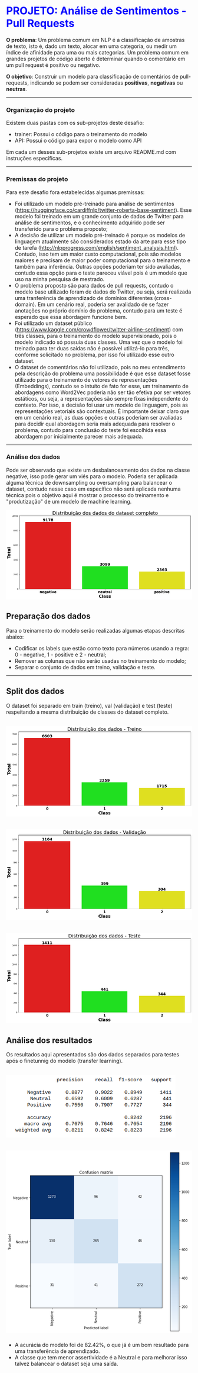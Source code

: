# <span style="color:blue">PROJETO: Análise de Sentimentos - Pull Requests</span>

<b>O problema</b>: Um problema comum em NLP é a classificação de amostras de texto, isto é, dado um texto, alocar em uma categoria, ou medir um índice de afinidade para uma ou mais categorias. Um problema comum em grandes projetos de código aberto é determinar quando o comentário em um pull request é positivo ou negativo.

<b>O objetivo</b>: Construir um modelo para classificação de comentários de pull-requests, indicando se podem ser consideradas <b>positivas</b>, <b>negativas</b> ou <b>neutras</b>.

------------------------------------------------------------------

### Organização do projeto
Existem duas pastas com os sub-projetos deste desafio:

* trainer: Possui o código para o treinamento do modelo
* API: Possui o código para expor o modelo como API

Em cada um desses sub-projetos existe um arquivo README.md com instruções específicas.

------------------------------------------------------------------

### Premissas do projeto
Para este desafio fora estabelecidas algumas premissas:

* Foi utilizado um modelo pré-treinado para análise de sentimentos (https://huggingface.co/cardiffnlp/twitter-roberta-base-sentiment). Esse modelo foi treinado em um grande conjunto de dados de Twitter para análise de sentimentos, e o conhecimento adquirido pode ser transferido para o problema proposto;
* A decisão de utilizar um modelo pré-treinado é porque os modelos de linguagem atualmente são considerados estado da arte para esse tipo de tarefa (http://nlpprogress.com/english/sentiment_analysis.html). Contudo, isso tem um maior custo computacional, pois são modelos maiores e precisam de maior poder computacional para o treinamento e também para inferência. Outras opções poderiam ter sido avaliadas, contudo essa opção para o teste pareceu viável pois é um modelo que uso na minha pesquisa de mestrado.
* O problema proposto são para dados de pull requests, contudo o modelo base utilizado foram de dados do Twitter, ou seja, será realizada uma tranferência de aprendizado de domínios diferentes (cross-domain). Em um cenário real, poderia ser avalidado de se fazer anotações no próprio domínio do problema, contudo para um teste é esperado que essa abordagem funcione bem.
* Foi utilizado um dataset público (https://www.kaggle.com/crowdflower/twitter-airline-sentiment) com três classes, para o treinamento do modelo supervisionado, pois o modelo indicado só possuia duas classes. Uma vez que o modelo foi treinado para ter duas saídas não é possível utilizá-lo para três, conforme solicitado no problema, por isso foi utilizado esse outro dataset.
* O dataset de comentários não foi utilizado, pois no meu entendimento pela descrição do problema uma possibilidade é que esse dataset fosse utilizado para o treinamento de vetores de representações (Embeddings), contudo se o intuíto de fato for esse, um treinamento de abordagens como Word2Vec poderia não ser tão efetiva por ser vetores estáticos, ou seja, a representações são sempre fixas independente do contexto. Por isso, a decisão foi usar um modelo de linguagem, pois as representações vetoriais são contextuais. É importante deixar claro que em um cenário real, as duas opções e outras poderiam ser avaliadas para decidir qual abordagem seria mais adequada para resolver o problema, contudo para conclusão do teste foi escolhida essa abordagem por inicialmente parecer mais adequada.
------------------------------------------------------------------

### Análise dos dados
Pode ser observado que existe um desbalanceamento dos dados na classe negative, isso pode gerar um viés para o modelo. Poderia ser aplicada alguma técnica de downsampling ou oversampling para balancear o dataset, contudo nesse caso em específico não será aplicada nenhuma técnica pois o objetivo aqui é mostrar o processo do treinamento e "produtização" de um modelo de machine learning.

![](imgs/complete.png)

## Preparação dos dados
Para o treinamento do modelo serão realizadas algumas etapas descritas abaixo:

* Codificar os labels que estão como texto para números usando a regra: 0 - negative, 1 - positive e 2 - neutral;
* Remover as colunas que não serão usadas no treinamento do modelo;
* Separar o conjunto de dados em treino, validação e teste.
------------------------------------------------------------------

## Split dos dados

O dataset foi separado em train (treino), val (validação) e test (teste) respeitando
a mesma distribuição de classes do dataset completo.

![](imgs/train.png)
------------------------------------------------------------------

![](imgs/val.png)
------------------------------------------------------------------

![](imgs/test.png)
------------------------------------------------------------------

## Análise dos resultados
Os resultados aqui apresentados são dos dados separados para testes após o finetunnig do modelo (transfer learning).


![](imgs/report.png)
------------------------------------------------------------------

![](imgs/confusion_matrix.png)
------------------------------------------------------------------

* A acurácia do modelo foi de 82.42%, o que já é um bom resultado para uma transferência de aprendizado.
* A classe que tem menor assertividade é a Neutral e para melhorar isso talvez balancear o dataset seja uma saída.